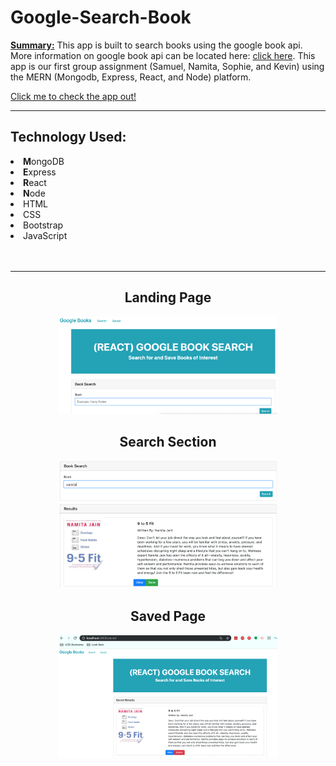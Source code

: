 # Google-Search-Book

<b><u>Summary:</u></b>
This app is built to search books using the google book api. More information on google book api can be located here: <a href="https://developers.google.com/books/" target="_blank">click here</a>. This app is our first group assignment (Samuel, Namita, Sophie, and Kevin) using the MERN (Mongodb, Express, React, and Node) platform. 

<a href="https://google-search-book.herokuapp.com" target="_blank">Click me to check the app out!</a>
<hr>

<h2>Technology Used:</h2>
<li><b>M</b>ongoDB</li>
<li><b>E</b>xpress</li>
<li><b>R</b>eact</li>
<li><b>N</b>ode</li>
<li>HTML</li>
<li>CSS</li>
<li>Bootstrap</li>
<li>JavaScript</li>
<br></br>

<hr>

<h2><center>Landing Page</center></h2>
<center><img src="./create-react-express/client/public/images/1.png" width="350px"/></center><h2><center>Search Section</center></h2>
<center><img src="./create-react-express/client/public/images/2.png" width="350px"/></center><h2><center>Saved Page</center></h2>
<center><img src="./create-react-express/client/public/images/3.png" width="350px"/></center>
